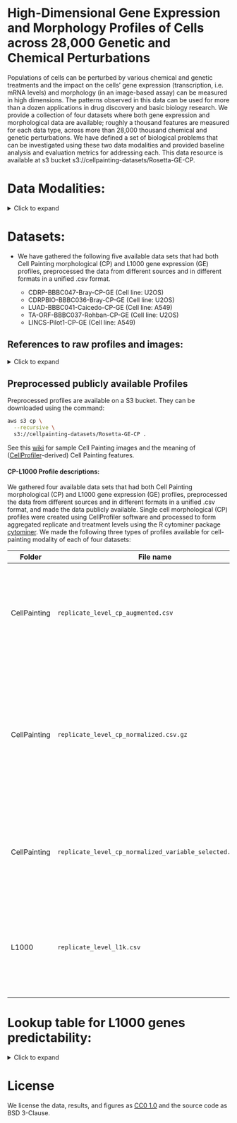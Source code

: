 <!-- #### 2021_Haghighi_NeurIPS_Dataset_submitted -->
# High-Dimensional Gene Expression and Morphology Profiles of Cells across 28,000 Genetic and Chemical Perturbations
Populations of cells can be perturbed by various chemical and genetic treatments and the impact on the cells’ gene expression (transcription, i.e. mRNA levels) and morphology (in an image-based assay) can be measured in high dimensions. The patterns observed in this data can be used for more than a dozen applications in drug discovery and basic biology research. We provide a collection of four datasets where both gene expression and morphological data are available; roughly a thousand features are measured for each data type, across more than 28,000 thousand chemical and genetic perturbations. We have defined a set of biological problems that can be investigated using these two data modalities and provided baseline analysis and evaluation metrics for addressing each. This data resource is available at s3 bucket s3://cellpainting-datasets/Rosetta-GE-CP.


# Data Modalities:
<details>
<summary>Click to expand</summary>
  
### Gene expression (GE) profiles
Each cell has DNA in the nucleus which is transcribed into various mRNA molecules which are then translated into proteins that carry out functions in the cell. The levels of mRNA in the cell are often biologically meaningful - collectively, mRNA levels for a cell are known as its transcriptional state; each individual mRNA level is referred to as the corresponding gene's "expression".
The L1000 assay \cite{subramanian2017next} was used to measure the transcriptional state of cells in the datasets here. The assay reports a sample's mRNA levels for 978 genes at high-throughput, from the bulk population of cells treated with a given perturbation. These 978 "landmark" genes capture approximately 80\% of the transcriptional variance for the entire genome \cite{subramanian2017next}. The data processing tools and workflows to produce these profiles are available at https://clue.io/.


### Cell Painting morphological (CP) profiles
We used the Cell Painting assay \cite{bray2016cell} to measure the morphological state of cells treated with a given perturbation. The assay captures fluorescence images of cells colored by six well-characterized fluorescent dyes to stain the nucleus, nucleoli, cytoplasmic RNA, endoplasmic reticulum, actin cytoskeleton, Golgi apparatus and plasma membrane. These eight labeled cell compartments are captured through five channels of high-resolution microscopy images (_DNA, RNA, ER, AGP_, and _Mito_). 
Images are then processed using [CellProfiler software](https://cellprofiler.org/) \cite{mcquin2018cellprofiler} to extract thousands of features of each cell’s morphology and form a high-dimensional profile for each single cell.  These features are based on various shape, intensity and texture statistics and are then aggregated for all the single cells in a "well" (a miniature test tube) that are called replicate-level profiles of perturbations. 
Aggregation of replicate-level profiles across all the wells or replicates of a perturbation is called a treatment-level profile. In our study, we used treatment-level profiles in all experiments but have provided replicate-level profiles for researchers interested in further data exploration. 

</details>
  
# Datasets:

- We have gathered the following five available data sets that had both Cell Painting morphological (CP) and L1000 gene expression (GE) profiles, preprocessed the data from different sources and in different formats in a unified .csv format.

    - CDRP-BBBC047-Bray-CP-GE (Cell line: U2OS)
    - CDRPBIO-BBBC036-Bray-CP-GE (Cell line: U2OS)
    - LUAD-BBBC041-Caicedo-CP-GE (Cell line: A549)
    - TA-ORF-BBBC037-Rohban-CP-GE (Cell line: U2OS)
    - LINCS-Pilot1-CP-GE (Cell line: A549)

## References to raw profiles and images:
<details>
<summary>Click to expand</summary>
  
- CDRP-BBBC047-Bray-[CP](https://pubmed.ncbi.nlm.nih.gov/28327978/) - [GE](https://pubmed.ncbi.nlm.nih.gov/29195078/)
- CDRP-bio-BBBC036-Bray-[CP](https://pubmed.ncbi.nlm.nih.gov/28327978/) - [GE](https://pubmed.ncbi.nlm.nih.gov/29195078/)
- LUAD-BBBC041-Caicedo-[CP](https://registry.opendata.aws/cell-painting-image-collection/) - [GE](https://pubmed.ncbi.nlm.nih.gov/27478040/)
- TA-ORF-BBBC037-Rohban-[CP](https://elifesciences.org/articles/24060) - [GE]
- LINCS-Pilot1-[CP](https://zenodo.org/record/3928744#.YNu3WzZKheV) - [GE](https://clue.io/)
  
</details>


## Preprocessed publicly available Profiles
Preprocessed profiles are available on a S3 bucket. They can be downloaded using the command:

```bash
aws s3 cp \
  --recursive \
  s3://cellpainting-datasets/Rosetta-GE-CP .  
```

See this [wiki](https://github.com/carpenterlab/2016_bray_natprot/wiki/What-do-Cell-Painting-features-mean%3F) for sample Cell Painting images and the meaning of ([CellProfiler](https://cellprofiler.org/)-derived) Cell Painting features. 

#### CP-L1000 Profile descriptions:
We gathered four available data sets that had both Cell Painting morphological (CP) and L1000 gene expression (GE) profiles, preprocessed the data from different sources and in different formats in a unified .csv format, and made the data publicly available. Single cell morphological (CP) profiles were created using CellProfiler software and processed to form aggregated replicate and treatment levels using the R cytominer package [cytominer](https://github.com/cytomining/cytominer/blob/master/vignettes/cytominer-pipeline.Rmd). 
We made the following three types of profiles available for cell-painting modality of each of four datasets:


| Folder  | File name                                                  | Description                                              |
| -------     | ---------------------------------------------------------- | -------------------------------------------------------- |
|CellPainting| `replicate_level_cp_augmented.csv`                                 | Aggregated and Metadata annotated profiles which are the average of single cell profiles in each well.              |
|CellPainting| `replicate_level_cp_normalized.csv.gz`                             | Normalized profiles which are the z-scored aggregated profiles, where the scores are computing using the distribution of negative controls as the reference.                  |
|CellPainting| `replicate_level_cp_normalized_variable_selected.csv.gz`        | Normalized variable selected which are normalized profiles with features selection applied      |
|L1000| `replicate_level_l1k.csv`                                 | Aggregated and Metadata annotated profiles which are the average of single cell profiles in each well.      
<!-- # Running the analysis script notebooks -->



# Lookup table for L1000 genes predictability:
<details>
<summary>Click to expand</summary>
  
### Gene expression (GE) profiles

</details>


# License
We license the data, results, and figures as [CC0 1.0](LICENSE_CC0.md) and the source code as BSD 3-Clause.
